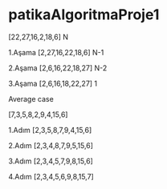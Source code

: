 # patikaAlgoritmaProje1
[22,27,16,2,18,6] N

1.Aşama
[2,27,16,22,18,6] N-1

2.Aşama
[2,6,16,22,18,27] N-2

3.Aşama
[2,6,16,18,22,27] 1

Average case

[7,3,5,8,2,9,4,15,6]

1.Adım
[2,3,5,8,7,9,4,15,6]

2.Adım
[2,3,4,8,7,9,5,15,6]

3.Adım
[2,3,4,5,7,9,8,15,6]

4.Adım
[2,3,4,5,6,9,8,15,7]
